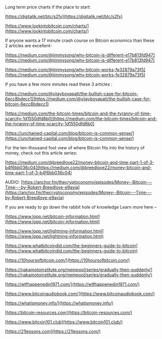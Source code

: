 Long term price charts if the place to start:

[https://digitalik.net/btc/s2fx](https://digitalik.net/btc/s2fx)

[https://www.lookintobitcoin.com/charts/](https://www.lookintobitcoin.com/charts/)

If anyone wants a 17 minute crash course on Bitcoin economics than these 2 articles are excellent-

[https://medium.com/@jimmysong/why-bitcoin-is-different-e17b813fd947](https://medium.com/@jimmysong/why-bitcoin-is-different-e17b813fd947)

[https://medium.com/@jimmysong/why-bitcoin-works-fe32879a73f5](https://medium.com/@jimmysong/why-bitcoin-works-fe32879a73f5)

If you have a few more minutes read these 3 articles :

[https://medium.com/@vijayboyapati/the-bullish-case-for-bitcoin-6ecc8bdecc1](https://medium.com/@vijayboyapati/the-bullish-case-for-bitcoin-6ecc8bdecc1)

[https://medium.com/the-bitcoin-times/bitcoin-and-the-tyranny-of-time-scarcity-1d1550dfd8b0](https://medium.com/the-bitcoin-times/bitcoin-and-the-tyranny-of-time-scarcity-1d1550dfd8b0)

[https://unchained-capital.com/blog/bitcoin-is-common-sense/](https://unchained-capital.com/blog/bitcoin-is-common-sense/)

For the ten-thousand foot view of where Bitcoin fits into the history of money, check out this article series:

[https://medium.com/@breedlove22/money-bitcoin-and-time-part-1-of-3-b4f6bb036c04](https://medium.com/@breedlove22/money-bitcoin-and-time-part-1-of-3-b4f6bb036c04)

AUDIO: [https://anchor.fm/thecryptoconomy/episodes/Money--Bitcoin---Time---by-Robert-Breedlove-e9avia](https://anchor.fm/thecryptoconomy/episodes/Money--Bitcoin---Time---by-Robert-Breedlove-e9avia)

If you are ready to go down the rabbit hole of knowledge Learn more here –

[https://www.lopp.net/bitcoin-information.html](https://www.lopp.net/bitcoin-information.html)

[https://www.lopp.net/lightning-information.html](https://www.lopp.net/lightning-information.html)

[https://www.whatbitcoindid.com/the-beginners-guide-to-bitcoin](https://www.whatbitcoindid.com/the-beginners-guide-to-bitcoin)

[https://10hoursofbitcoin.com/](https://10hoursofbitcoin.com/)

[https://nakamotoinstitute.org/mempool/series/gradually-then-suddenly/](https://nakamotoinstitute.org/mempool/series/gradually-then-suddenly/)

[https://wtfhappenedin1971.com/](https://wtfhappenedin1971.com/)

[https://www.bitcoinaudiobook.com/](https://www.bitcoinaudiobook.com/)

[https://whatismoney.info/](https://whatismoney.info/)

[https://bitcoin-resources.com](https://bitcoin-resources.com/)

[https://www.bitcoin101.club](https://www.bitcoin101.club/)

[https://21lessons.com](https://21lessons.com/)